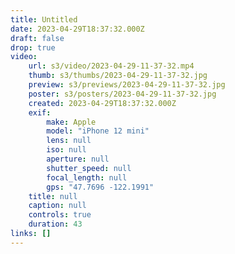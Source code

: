 ```yaml
---
title: Untitled
date: 2023-04-29T18:37:32.000Z
draft: false
drop: true
video:
    url: s3/video/2023-04-29-11-37-32.mp4
    thumb: s3/thumbs/2023-04-29-11-37-32.jpg
    preview: s3/previews/2023-04-29-11-37-32.jpg
    poster: s3/posters/2023-04-29-11-37-32.jpg
    created: 2023-04-29T18:37:32.000Z
    exif:
        make: Apple
        model: "iPhone 12 mini"
        lens: null
        iso: null
        aperture: null
        shutter_speed: null
        focal_length: null
        gps: "47.7696 -122.1991"
    title: null
    caption: null
    controls: true
    duration: 43
links: []
---
```

